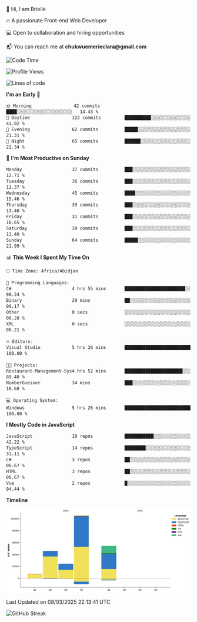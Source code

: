 <div align="left">
  <p>👋 Hi, I am Brielle</p>
  <p>🔥 A passionate Front-end Web Developer</p>
  <p>💻 Open to collaboration and hiring opportunities</p>
  <p>📬 You can reach me at <strong>chukwuemerieclara@gmail.com</strong></p>
</div>


 
 <!--START_SECTION:waka-->
![Code Time](http://img.shields.io/badge/Code%20Time-508%20hrs%2058%20mins-blue)

![Profile Views](http://img.shields.io/badge/Profile%20Views-18-blue)

![Lines of code](https://img.shields.io/badge/From%20Hello%20World%20I%27ve%20Written-235.9%20thousand%20lines%20of%20code-blue)

**I'm an Early 🐤** 

```text
🌞 Morning                42 commits          ████░░░░░░░░░░░░░░░░░░░░░   14.43 % 
🌆 Daytime                122 commits         ██████████░░░░░░░░░░░░░░░   41.92 % 
🌃 Evening                62 commits          █████░░░░░░░░░░░░░░░░░░░░   21.31 % 
🌙 Night                  65 commits          ██████░░░░░░░░░░░░░░░░░░░   22.34 % 
```
📅 **I'm Most Productive on Sunday** 

```text
Monday                   37 commits          ███░░░░░░░░░░░░░░░░░░░░░░   12.71 % 
Tuesday                  36 commits          ███░░░░░░░░░░░░░░░░░░░░░░   12.37 % 
Wednesday                45 commits          ████░░░░░░░░░░░░░░░░░░░░░   15.46 % 
Thursday                 39 commits          ███░░░░░░░░░░░░░░░░░░░░░░   13.40 % 
Friday                   31 commits          ███░░░░░░░░░░░░░░░░░░░░░░   10.65 % 
Saturday                 39 commits          ███░░░░░░░░░░░░░░░░░░░░░░   13.40 % 
Sunday                   64 commits          █████░░░░░░░░░░░░░░░░░░░░   21.99 % 
```


📊 **This Week I Spent My Time On** 

```text
🕑︎ Time Zone: Africa/Abidjan

💬 Programming Languages: 
C#                       4 hrs 55 mins       ███████████████████████░░   90.34 % 
Binary                   29 mins             ██░░░░░░░░░░░░░░░░░░░░░░░   09.17 % 
Other                    0 secs              ░░░░░░░░░░░░░░░░░░░░░░░░░   00.28 % 
XML                      0 secs              ░░░░░░░░░░░░░░░░░░░░░░░░░   00.21 % 

🔥 Editors: 
Visual Studio            5 hrs 26 mins       █████████████████████████   100.00 % 

🐱‍💻 Projects: 
Restaurant-Management-Sys4 hrs 52 mins       ██████████████████████░░░   89.40 % 
NumberGuesser            34 mins             ███░░░░░░░░░░░░░░░░░░░░░░   10.60 % 

💻 Operating System: 
Windows                  5 hrs 26 mins       █████████████████████████   100.00 % 
```

**I Mostly Code in JavaScript** 

```text
JavaScript               19 repos            ███████████░░░░░░░░░░░░░░   42.22 % 
TypeScript               14 repos            ████████░░░░░░░░░░░░░░░░░   31.11 % 
C#                       3 repos             ██░░░░░░░░░░░░░░░░░░░░░░░   06.67 % 
HTML                     3 repos             ██░░░░░░░░░░░░░░░░░░░░░░░   06.67 % 
Vue                      2 repos             █░░░░░░░░░░░░░░░░░░░░░░░░   04.44 % 
```



**Timeline**

![Lines of Code chart](https://raw.githubusercontent.com/Brielle28/Brielle28/main/assets/bar_graph.png)


 Last Updated on 08/03/2025 22:13:41 UTC
<!--END_SECTION:waka-->

![GitHub Streak](https://github-readme-streak-stats.herokuapp.com/?user=Brielle28)



